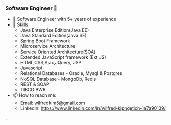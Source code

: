 ### Software Engineer 👋

-  🔭 Software Engineer with 5+ years of experience
-  🌱 Skills
     - Java Enterprise Edition(Java EE)
     - Java Standard Edition(Java SE)
     - Spring Boot Framework
     - Microservice Architecture
     - Service Oriented Architecture(SOA)
     - Extended JavaScript framework (Ext JS)
     - HTML,CSS,Ajax,JQuery, JSP 
     - Javascript
     - Relational Databases - Oracle, Mysql & Postgres
     - NoSQL Database - MongoDb, Redis
     - REST & SOAP
     - TIBCO BW6
 - 📫 How to reach me:
     - Email: wilfredkim5@gmail.com
     - LinkedIn: https://www.linkedin.com/in/wilfred-kipngetich-1a7a90139/

<!--
**wilfredkim/wilfredkim** is a ✨ _special_ ✨ repository because its `README.md` (this file) appears on your GitHub profile.

Here are some ideas to get you started:

- 🔭 I’m currently working on ...
- 🌱 I’m currently learning ...
- 👯 I’m looking to collaborate on ...
- 🤔 I’m looking for help with ...
- 💬 Ask me about ...
- 📫 How to reach me: ...
- 😄 Pronouns: ...
- ⚡ Fun fact: ...
-->
.

